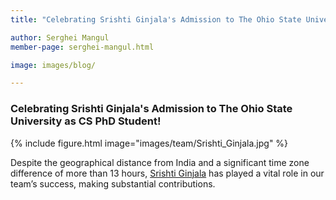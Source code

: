 ```yaml
---
title: "Celebrating Srishti Ginjala's Admission to The Ohio State University as CS PhD Student!"

author: Serghei Mangul
member-page: serghei-mangul.html

image: images/blog/

---
```

### Celebrating Srishti Ginjala's Admission to The Ohio State University as CS PhD Student!

{% include figure.html image="images/team/Srishti_Ginjala.jpg" %}

Despite the geographical distance from India and a significant time zone difference of more than 13 hours, [Srishti Ginjala](https://mangul-lab-usc.github.io/members/ginjala-srishti.html) has played a vital role in our team’s success, making substantial contributions.

